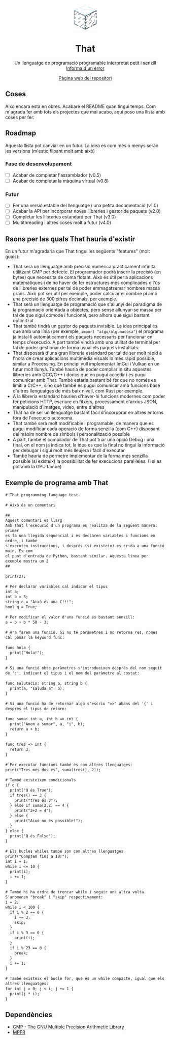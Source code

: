 <br />
 <p align="center">
  <img src="logo.png" alt="Logo" width="80" height="80">

  <h1 align="center">That</h1>
    <p align="center">
    Un llenguatge de programació programable interpretat petit i senzill
    <br />
    <a href="https://git.aranroig.com/BinarySandia04/that/issues">Informa d'un error</a>
</p>
<p align="center">
  <a href="https://git.aranroig.com/BinarySandia04/that">Pàgina web del repositori</a>
</p>

## Coses
Això encara està en obres. Acabaré el README quan tingui temps. Com m'agrada fer amb tots els projectes que mai acabo, aqui poso una llista amb coses per fer:

## Roadmap

Aquesta llista pot canviar en un futur. La idea es com més o menys seràn les versions (m'estic flipant molt amb això)

### Fase de desenvolupament
- [ ] Acabar de completar l'assamblador (v0.5)
- [ ] Acabar de completar la màquina virtual (v0.8)

### Futur
- [ ] Fer una versió estable del llenguatge i una petita documentació (v1.0)
- [ ] Acabar la API per incorporar noves llibreries i gestor de paquets (v2.0)
- [ ] Completar les llibreries estandard per That (v3.0)
- [ ] Multithreading i altres coses molt a futur (v4.0)

## Raons per las quals That hauria d'existir

En un futur m'agradaria que That tingui les següents "features" (molt guais):

- That serà un llenguatge amb precisió numèrica pràcticament infinita utilitzant GMP per defecte. El programador podrà inserir la precisió (en bytes) que necessita de coma flotant. Això és útil per a aplicacions matemàtiques i de no haver de fer estructures més complicades o l'ús de llibreries externes per tal de poder emmagatzemar nombres massa grans. Això pot ser útil per exemple, poder calcular el nombre pi amb una precisió de 300 xifres decimals, per exemple.
- That serà un llenguatge de programació que s'allunyi del paradigma de la programació orientada a objectes, pero sense allunyar-se massa per tal de que sigui cómode i funcional, pero alhora que sigui bastant optimitzat
- That també tindrà un gestor de paquets invisible. La idea principal és que amb una línia (per exemple, `import "algo/algunacosa"`) el programa ja instal·li automàticament els paquets necessaris per funcionar en temps d'execució. A part també vindrà amb una utilitat de terminal per tal de poder gestionar de forma usual els paquets instal·lats.
- That disposarà d'una gran llibreria estàndard per tal de ser molt ràpid a l'hora de crear aplicacions multimèdia visuals lo més ràpid possible, similar a Processing. En principi vull implementar ImGui i Vulkan en un futur molt llunyà. També hauria de poder compilar in situ aquestes llibreries amb GCC/G++ i doncs que en pugui accedir i es pugui comunicar amb That. També estaria bastant bé fer que no només es limiti a C/C++, sino que també es pugui comunicar amb funcions base d'altres llenguatges de més baix nivell, com Rust per exemple.
- A la llibreria estàndard haurien d'haver-hi funcions modernes com poder fer peticions HTTP, escriure en fitxers, processament d'arxius JSON, manipulació d'imatges, vídeo, entre d'altres
- That ha de ser un llenguatge bastant fàcil d'incorporar en altres entorns fora de l'execució autònoma.
- That també serà molt modificable i programable, de manera que es pugui modificar cada operació de forma senzilla (com C++) disposant del màxim nombre de símbols i personalització possible
- A part, també el compilador de That pot triar una opció Debug i una final, on el nom ja indica tot, la idea es que la final no tingui la informació per debugar i sigui molt més lleujera i fàcil d'executar
- També hauria de permetre implementar de la forma més senzilla possible (si existeix) la possibilitat de fer execucions paral·leles. (I si es pot amb la GPU també)
## Exemple de programa amb That

```
# That programming language test.

# Això és un comentari

##
Aquest comentari es llarg
Amb That l'execució d'un programa es realitza de la següent manera: primer
es fa una llegida sequencial i es declaren variables i funcions en ordre, i també
s'executen instruccions, i després (si existeix) es crida a una funció main. Es com
el punt d'entrada de Python, bastant similar. Aquesta linea per exemple mostra un 2
##

print(2);

# Per declarar variables cal indicar el tipus
int a;
int b = 3;
string c = "Això és una C!!!";
bool q = True;

# Per modificar el valor d'una funció és bastant senzill:
a = b + b * 50 - 3;

# Ara farem una funció. Si no té paràmetres i no retorna res, nomes cal posar la keyword func:

func hola {
  print("Hola!");
}

# Si una funció obte paràmetres s'introdueixen després del nom seguit de ':', indicant el tipus i el nom del paràmetre al costat:

func salutacio: string a, string b {
  print(a, "saluda a", b);
}

# Si una funció ha de retornar algo s'escriu "=>" abans del '{' i després el tipus de retorn:

func suma: int a, int b => int {
  print("Anem a sumar", a, "i", b);
  return a + b;
}

func tres => int {
  return 3;
}

# Per executar funcions també és com altres llenguatges:
print("Tres més dos és", suma(tres(), 2));

# També existeixen condicionals
if q {
  print("Q és True");
  if tres() == 3 {
    print("tres és 3");
  } else if suma(2,2) == 4 {
    print("2+2 = 4");
  } else {
    print("Això no és possible!");
  }
} else {
  print("Q és False");
}

# Els bucles whiles també son com altres llenguatges
print("Comptem fins a 10!");
int i = 1;
while i <= 10 {
  print(i);
  i += 1;
}

# També hi ha ordre de trencar while i seguir una altra volta. S'anomenen "break" i "skip" respectivament:
i = 2;
while i < 100 {
  if i % 2 == 0 {
    i += 3;
    skip;
  }
  if i % 3 == 0 {
    print(i);
  }
  if i % 23 == 0 {
    break;
  }
  i += 1;
}

# També existeix el bucle for, que és un while compacte, igual que els altres llenguatges:
for int j = 0; j < i; j += 1 {
  print(j * i);
}
```

## Dependències

- [GMP - The GNU Multiple Precision Arithmetic Library](https://gmplib.org/)
- [MPFR](https://www.mpfr.org/)